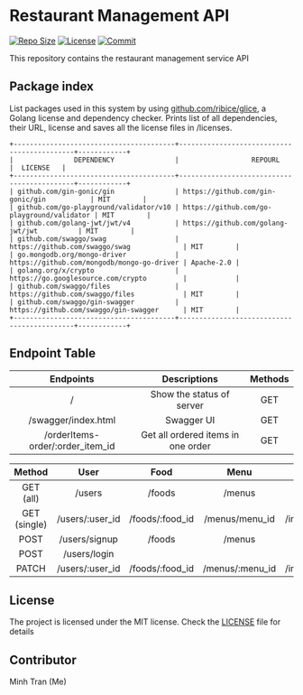 # Restaurant Management API

[![Repo Size](https://img.shields.io/github/repo-size/minhtran241/restaurant-management)](https://github.com/minhtran241/restaurant-management)
[![License](https://img.shields.io/github/license/minhtran241/restaurant-management)](https://github.com/minhtran241/restaurant-management)
[![Commit](https://img.shields.io/github/last-commit/minhtran241/restaurant-management)](https://github.com/minhtran241/restaurant-management)

This repository contains the restaurant management service API

## Package index

List packages used in this system by using [github.com/ribice/glice](https://github.com/ribice/glice), a Golang license and dependency checker. Prints list of all dependencies, their URL, license and saves all the license files in /licenses.

```
+----------------------------------------+--------------------------------------------+------------+
|               DEPENDENCY               |                  REPOURL                   |  LICENSE   |
+----------------------------------------+--------------------------------------------+------------+
| github.com/gin-gonic/gin               | https://github.com/gin-gonic/gin           | MIT        |
| github.com/go-playground/validator/v10 | https://github.com/go-playground/validator | MIT        |
| github.com/golang-jwt/jwt/v4           | https://github.com/golang-jwt/jwt          | MIT        |
| github.com/swaggo/swag                 | https://github.com/swaggo/swag             | MIT        |
| go.mongodb.org/mongo-driver            | https://github.com/mongodb/mongo-go-driver | Apache-2.0 |
| golang.org/x/crypto                    | https://go.googlesource.com/crypto         |            |
| github.com/swaggo/files                | https://github.com/swaggo/files            | MIT        |
| github.com/swaggo/gin-swagger          | https://github.com/swaggo/gin-swagger      | MIT        |
+----------------------------------------+--------------------------------------------+------------+
```

## Endpoint Table

<div align="center">

|            Endpoints             |            Descriptions            | Methods |
| :------------------------------: | :--------------------------------: | :-----: |
|                /                 |     Show the status of server      |   GET   |
|       /swagger/index.html        |             Swagger UI             |   GET   |
| /orderItems-order/:order_item_id | Get all ordered items in one order |   GET   |

|    Method    |      User       |      Food       |      Menu       |        Invoice        |       Order       |       Ordered Item        |       Table       |
| :----------: | :-------------: | :-------------: | :-------------: | :-------------------: | :---------------: | :-----------------------: | :---------------: |
|  GET (all)   |     /users      |     /foods      |     /menus      |       /invoices       |      /orders      |        /orderItems        |      /tables      |
| GET (single) | /users/:user_id | /foods/:food_id | /menus/menu_id  | /invoices/:invoice_id | /orders/:order_id | /orderItems/order_item_id | /tables/:table_id |
|     POST     |  /users/signup  |     /foods      |     /menus      |       /invoices       |      /orders      |        /orderItems        |      /tables      |
|     POST     |  /users/login   |                 |                 |                       |                   |                           |                   |
|    PATCH     | /users/:user_id | /foods/:food_id | /menus/:menu_id | /invoices/:invoice_id | /orders/:order_id | /orderItems/order_item_id | /tables/:table_id |

</div>

## License

The project is licensed under the MIT license. Check the [LICENSE](LICENSE) file for details

## Contributor

Minh Tran (Me)
